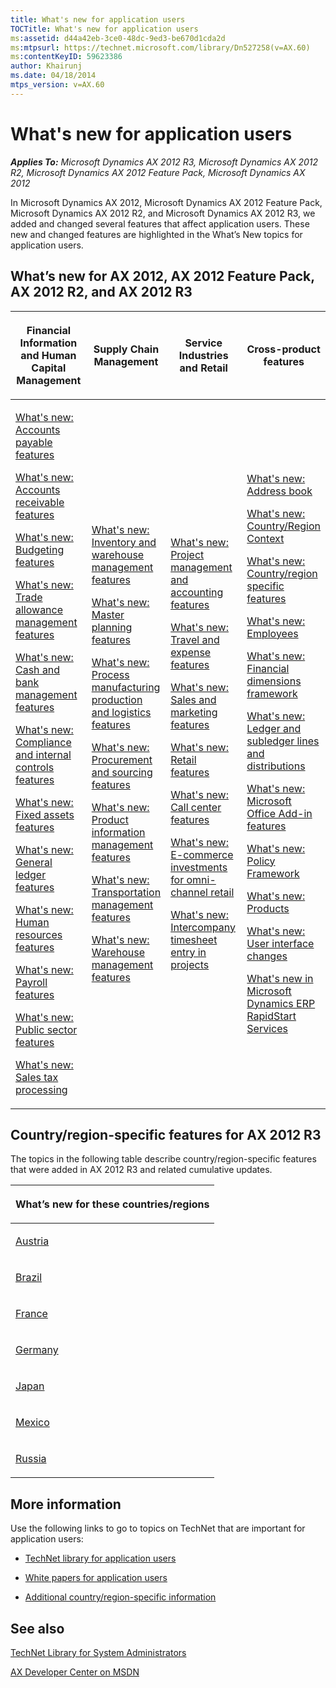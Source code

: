 ```yaml
---
title: What's new for application users
TOCTitle: What's new for application users
ms:assetid: d44a42eb-3ce0-48dc-9ed3-be670d1cda2d
ms:mtpsurl: https://technet.microsoft.com/library/Dn527258(v=AX.60)
ms:contentKeyID: 59623386
author: Khairunj
ms.date: 04/18/2014
mtps_version: v=AX.60
---
```


# What's new for application users 


_**Applies To:** Microsoft Dynamics AX 2012 R3, Microsoft Dynamics AX 2012 R2, Microsoft Dynamics AX 2012 Feature Pack, Microsoft Dynamics AX 2012_

In Microsoft Dynamics AX 2012, Microsoft Dynamics AX 2012 Feature Pack, Microsoft Dynamics AX 2012 R2, and Microsoft Dynamics AX 2012 R3, we added and changed several features that affect application users. These new and changed features are highlighted in the What’s New topics for application users.

## What’s new for AX 2012, AX 2012 Feature Pack, AX 2012 R2, and AX 2012 R3

<table>
<colgroup>
<col style="width: 25%" />
<col style="width: 25%" />
<col style="width: 25%" />
<col style="width: 25%" />
</colgroup>
<thead>
<tr class="header">
<th><p>Financial Information and Human Capital Management</p></th>
<th><p>Supply Chain Management</p></th>
<th><p>Service Industries and Retail</p></th>
<th><p>Cross-product features</p></th>
</tr>
</thead>
<tbody>
<tr class="odd">
<td><p><a href="what-s-new-accounts-payable-features.md">What's new: Accounts payable features</a></p>
<p></p>
<p><a href="what-s-new-accounts-receivable-features.md">What's new: Accounts receivable features</a></p>
<p></p>
<p><a href="what-s-new-budgeting-features.md">What's new: Budgeting features</a></p>
<p></p>
<p><a href="what-s-new-trade-allowance-management-features.md">What's new: Trade allowance management features</a></p>
<p></p>
<p><a href="what-s-new-cash-and-bank-management-features.md">What's new: Cash and bank management features</a></p>
<p></p>
<p><a href="what-s-new-compliance-and-internal-controls-features.md">What's new: Compliance and internal controls features</a></p>
<p></p>
<p><a href="what-s-new-fixed-assets-features.md">What's new: Fixed assets features</a></p>
<p></p>
<p><a href="what-s-new-general-ledger-features.md">What's new: General ledger features</a></p>
<p></p>
<p><a href="what-s-new-human-resources-features.md">What's new: Human resources features</a></p>
<p></p>
<p><a href="what-s-new-payroll-features.md">What's new: Payroll features</a></p>
<p></p>
<p><a href="what-s-new-public-sector-features.md">What's new: Public sector features</a></p>
<p></p>
<p><a href="what-s-new-sales-tax-processing.md">What's new: Sales tax processing</a></p>
<p></p></td>
<td><p><a href="what-s-new-inventory-and-warehouse-management-features.md">What's new: Inventory and warehouse management features</a></p>
<p></p>
<p><a href="what-s-new-master-planning-features.md">What's new: Master planning features</a></p>
<p></p>
<p><a href="what-s-new-process-manufacturing-production-and-logistics-features.md">What's new: Process manufacturing production and logistics features</a></p>
<p></p>
<p><a href="what-s-new-procurement-and-sourcing-features.md">What's new: Procurement and sourcing features</a></p>
<p></p>
<p><a href="what-s-new-product-information-management-features.md">What's new: Product information management features</a></p>
<p></p>
<p><a href="what-s-new-transportation-management-features.md">What's new: Transportation management features</a></p>
<p></p>
<p><a href="what-s-new-warehouse-management-features.md">What's new: Warehouse management features</a></p></td>
<td><p><a href="what-s-new-project-management-and-accounting-features.md">What's new: Project management and accounting features</a></p>
<p></p>
<p><a href="what-s-new-travel-and-expense-features.md">What's new: Travel and expense features</a></p>
<p></p>
<p><a href="what-s-new-sales-and-marketing-features.md">What's new: Sales and marketing features</a></p>
<p></p>
<p><a href="what-s-new-retail-features.md">What's new: Retail features</a></p>
<p></p>
<p><a href="what-s-new-call-center-features.md">What's new: Call center features</a></p>
<p></p>
<p><a href="https://technet.microsoft.com/library/dn527215(v=ax.60)">What's new: E-commerce investments for omni-channel retail</a></p>
<p></p>
<p><a href="what-s-new-intercompany-timesheet-entry-in-projects.md">What's new: Intercompany timesheet entry in projects</a></p>
<p></p></td>
<td><p><a href="what-s-new-address-book.md">What's new: Address book</a></p>
<p></p>
<p><a href="what-s-new-country-region-context.md">What's new: Country/Region Context</a></p>
<p></p>
<p><a href="what-s-new-country-region-specific-features.md">What's new: Country/region specific features</a></p>
<p></p>
<p><a href="what-s-new-employees.md">What's new: Employees</a></p>
<p></p>
<p><a href="what-s-new-financial-dimensions-framework.md">What's new: Financial dimensions framework</a></p>
<p></p>
<p><a href="what-s-new-ledger-and-subledger-lines-and-distributions.md">What's new: Ledger and subledger lines and distributions</a></p>
<p></p>
<p><a href="what-s-new-microsoft-office-add-in-features.md">What's new: Microsoft Office Add-in features</a></p>
<p></p>
<p><a href="what-s-new-policy-framework.md">What's new: Policy Framework</a></p>
<p></p>
<p><a href="what-s-new-products.md">What's new: Products</a></p>
<p></p>
<p><a href="what-s-new-user-interface-changes.md">What's new: User interface changes</a></p>
<p></p>
<p><a href="what-s-new-in-microsoft-dynamics-erp-rapidstart-services.md">What's new in Microsoft Dynamics ERP RapidStart Services</a></p></td>
</tr>
</tbody>
</table>


## Country/region-specific features for AX 2012 R3

The topics in the following table describe country/region-specific features that were added in AX 2012 R3 and related cumulative updates.

<table>
<colgroup>
<col style="width: 100%" />
</colgroup>
<thead>
<tr class="header">
<th><p>What’s new for these countries/regions</p></th>
</tr>
</thead>
<tbody>
<tr class="odd">
<td><p><a href="what-s-new-country-specific-features-for-austria-aut.md">Austria</a></p></td>
</tr>
<tr class="even">
<td><p><a href="what-s-new-country-specific-features-for-brazil-bra.md">Brazil</a></p></td>
</tr>
<tr class="odd">
<td><p><a href="what-s-new-country-specific-features-for-france-fra.md">France</a></p></td>
</tr>
<tr class="even">
<td><p><a href="what-s-new-country-specific-features-for-germany-deu.md">Germany</a></p></td>
</tr>
<tr class="odd">
<td><p><a href="what-s-new-country-specific-features-for-japan-jpn.md">Japan</a></p></td>
</tr>
<tr class="even">
<td><p><a href="what-s-new-country-specific-features-for-mexico-mex.md">Mexico</a></p></td>
</tr>
<tr class="odd">
<td><p><a href="what-s-new-country-specific-features-for-russia-rus.md">Russia</a></p></td>
</tr>
</tbody>
</table>


## More information

Use the following links to go to topics on TechNet that are important for application users:

  - [TechNet library for application users](http://go.microsoft.com/fwlink/?linkid=214391)

  - [White papers for application users](white-papers-for-application-users.md)

  - [Additional country/region-specific information](additional-country-region-specific-information.md)

## See also

[TechNet Library for System Administrators](http://go.microsoft.com/fwlink/?linkid=214390)

[AX Developer Center on MSDN](http://go.microsoft.com/fwlink/?linkid=110356)
